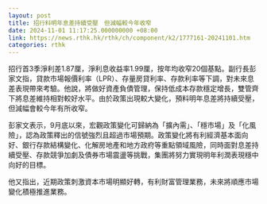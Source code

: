 ```yaml
---
layout: post
title: 招行料明年息差持續受壓　但減幅較今年收窄
date: 2024-11-01 11:17:25.000000000 +08:00
link: https://news.rthk.hk/rthk/ch/component/k2/1777161-20241101.htm
categories: rthk
---
```


招行首3季淨利差1.87厘，淨利息收益率1.99厘，按年均收窄20個基點。副行長彭家文指，貸款市場報價利率（LPR）、存量房貸利率、存款利率等下調，對未來息差表現帶來考驗。他說，將做好資產負債管理，保持低成本存款穩定增長，雙管齊下將息差維持相對較好水平。由於政策出現較大變化，預料明年息差將持續受壓，但減幅會較今年有所收窄。

彭家文表示，9月底以來，宏觀政策變化可歸納為「擴內需」、「穩市場」及「化風險」，認為政策釋出的信號強烈且超過市場預期。政策變化將有利經濟基本面向好、銀行存款結構變化、化解房地產和地方政府等重點領域風險，同時面對息差持續受壓、存款競爭加劇及債券市場震盪等挑戰，集團將努力實現明年利潤表現穩中向好的目標。

他又指出，近期政策刺激資本市場明顯好轉，有利財富管理業務，未來將順應市場變化積極推進業務。
